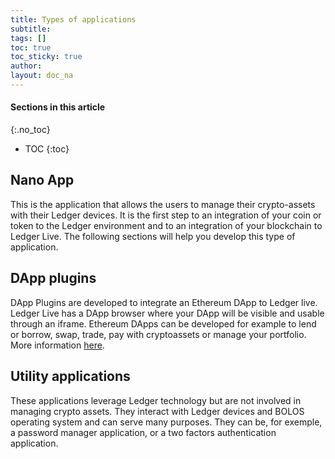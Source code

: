 ```yaml
---
title: Types of applications
subtitle:
tags: []
toc: true
toc_sticky: true
author:
layout: doc_na
---
```


#### Sections in this article
{:.no_toc}
* TOC
{:toc}

## Nano App
This is the application that allows the users to manage their crypto-assets with their Ledger devices. It is the first step to an integration of your coin or token to the Ledger environment and to an integration of your blockchain to Ledger Live.
The following sections will help you develop this type of application.

## DApp plugins
DApp Plugins are developed to integrate an Ethereum DApp to Ledger live. Ledger Live has a DApp browser where your DApp will be visible and usable through an iframe. Ethereum DApps can be developed for example to lend or borrow, swap, trade, pay with cryptoassets or manage your portfolio.
More information [here](../../dapp/introduction).

## Utility applications
These applications leverage Ledger technology but are not involved in managing crypto assets. They interact with Ledger devices and BOLOS operating system and can serve many purposes. They can be, for exemple, a password manager application, or a two factors authentication application.
